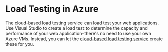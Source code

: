 <properties urlDisplayName="Load Testing Pattern" pageTitle="Load Testing Application Pattern - Azure Architecture Patterns" metaKeywords="" description="Find architectural overviews and design patterns that describe how to implement a load testing system on Azure." metaCanonical="" services="" documentationCenter=".NET" title="Load Testing in Azure" authors="robb" solutions="" manager="johndaw" editor="" />

<tags ms.service="multiple" ms.workload="na" ms.tgt_pltfrm="na" ms.devlang="dotnet" ms.topic="article" ms.date="11/25/2014" ms.author="robb" />

# Load Testing in Azure

The cloud-based load testing service can load test your web applications. Use Visual Studio to create a load test to determine the capacity and performance of your web application-there's no need to use your own Azure VMs. Instead, you can let the [cloud-based load testing service](http://tfs.visualstudio.com/en-us/learn/load-testing) create these for you.

<!--links-->

[Azure and Visual Studio Ultimate]: http://www.microsoft.com/visualstudio/eng/products/visual-studio-ultimate-2012#product-edition-ultimate-details
[Running Load Tests In Mixed Environments]: http://msdn.microsoft.com/en-us/library/windowsazure/hh966776.aspx
[Using Visual Studio Load Tests in Azure Roles]: http://msdn.microsoft.com/en-us/library/windowsazure/hh674491.aspx

<!--images-->



<!--HONumber=35_2-->
